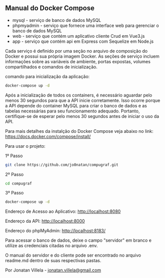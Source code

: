 ## Manual do Docker Compose

- mysql - serviço de banco de dados MySQL
- phpmyadmin - serviço que fornece uma interface web para gerenciar o banco de dados MySQL
- web - serviço que contém um aplicativo cliente Crud em Vue3.js
- app - serviço que contém api em Express com Sequelize em Node.js

Cada serviço é definido por uma seção no arquivo de composição do Docker e possui sua própria imagem Docker. As seções de serviço incluem informações sobre as variáveis de ambiente, portas expostas, volumes compartilhados e comandos de inicialização.

comando para inicialização da aplicação:
```sh
docker-compose up -d
```

Após a inicialização de todos os containers, é necessário aguardar pelo menos 30 segundos para que a API inicie corretamente. Isso ocorre porque a API depende do container MySQL para criar o banco de dados e as tabelas necessárias para seu funcionamento adequado. Portanto, certifique-se de esperar pelo menos 30 segundos antes de iniciar o uso da API.

Para mais detalhes da instalção do Docker Compose veja abaixo no link:
https://docs.docker.com/compose/install/


Para usar o projeto:

  1º Passo
```sh
git clone https://github.com/jo0natan/compugraf.git
```

2º Passo
```sh
cd compugraf
```

3º Passo
```sh
docker-compose up -d
```

Endereço de Acesso ao Aplicativo: [http://localhost:8080](http://localhost:8080/)

Endereço da API: [http://localhost:8000](http://localhost:8000/)

Endereço do phpMyAdmin: [http://localhost:8183/](http://localhost:8183/)

Para acessar o banco de dados, deixe o campo "servidor" em branco e utilize as credenciais citadas no arquivo .env.

O manual do servidor e do cliente pode ser encontrado no arquivo readme.md dentro de suas respectivas pastas.

Por Jonatan Villela - jonatan.villela@gmail.com
